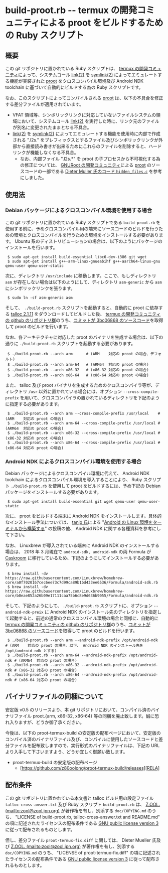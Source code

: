 # build-proot.rb -- termux の開発コミュニティによる proot をビルドするための Ruby スクリプト

## 概要

この git リポジトリに置かれている Ruby スクリプトは、 [termux の開発コミュニティ][TERM]によって、システムコール [link(2)][LINK] を [symlink(2)][SLNK] によってエミュレートする機能が実装された [proot][PROT] をクロスコンパイル環境及び Android NDK toolchain に基づいて自動的にビルドする為の Ruby スクリプトです。

なお、このスクリプトによってコンパイルされる [proot][PROT] は、以下の不具合を修正する差分ファイルが適用されています。

- VFAT 領域等、シンボリックリンクに対応していないファイルシステムの領域において、システムコール [link(2)][LINK] を実行した時に、リンク元のファイルが別名に変更されたままとなる不具合。
- [link(2)][LINK] を [symlink(2)][SLNK] によってエミュレートする機能を使用時に内部で作成される ".l2s." をプレフィックスとするファイル及びシンボリックリンクが外部から直接読み書きが出来るためにこれらのファイルを削除すると、ハードリンクが機能しなくなる不具合。  
    - なお、内部ファイル ".l2s.*" を proot の子プロセスから不可視化する為の修正については、 [GNURoot の開発コミュニティ][GROT]による [proot][PROT] のソースコードの一部である [Dieter Muller 氏のコード ```hidden_files.c```][SRC1] を参考にしました。

## 使用法

### Debian パッケージによるクロスコンパイル環境を使用する場合

この git リポジトリに置かれている Ruby スクリプトである ```build-proot.rb``` を使用する前に、予めクロスコンパイル用の端末にソースコードのビルドを行うための環境とクロスコンパイルを行うための環境をインストールする必要があります。 Ubuntu 系のディストリビューションの場合は、以下のようにパッケージのインストールを行います。

```
 $ sudo apt-get install build-essential libc6-dev-i386 git wget
 $ sudo apt-get install g++-arm-linux-gnueabihf g++-aarch64-linux-gnu qemu-user qemu-user-static
```

次に、ディレクトリ ```/usr/include``` に移動します。ここで、もしディレクトリ ```asm``` が存在しない場合は以下のようにして、ディレクトリ ```asm-generic``` から ```asm``` にシンボリックリンクを張ります。

```
 $ sudo ln -sf asm-generic asm
```

そして、　```./build-proot.rb``` スクリプトを起動すると、自動的に proot に依存する [talloc 2.1.11][TLOC] をダウンロードしてビルドした後、 [termux の開発コミュニティの github のリポジトリ群][TMRP]のうち、[コミットが 3bc06868 のソースコード][PSRC]を取得して proot のビルドを行います。

なお、各アーキテクチャに対応した proot のバイナリを生成する場合は、以下の通りに ```./build-proot.rb``` スクリプトを起動する必要があります。

```
 $ ./build-proot.rb --arch arm		# (ARM    対応の proot の場合、デフォルト)
 $ ./build-proot.rb --arch arm-64	# (ARM64  対応の proot の場合)
 $ ./build-proot.rb --arch x86-32	# (x86-32 対応の proot の場合)
 $ ./build-proot.rb --arch x86-64	# (x86-64 対応の proot の場合)
```

また、 talloc 及び proot バイナリを生成するためのクロスコンパイラ等が、ディレクトリ ```/usr``` 以外に置かれている場合には、オプション ```--cross-compile-prefix``` を用いて、クロスコンパイラの置かれているディレクトリを下記のように指定する必要があります。

```
 $ ./build-proot.rb --arch arm --cross-compile-prefix /usr/local	# (ARM    対応の proot の場合)
 $ ./build-proot.rb --arch arm-64 --cross-compile-prefix /usr/local	# (ARM64  対応の proot の場合)
 $ ./build-proot.rb --arch x86-32 --cross-compile-prefix /usr/local	# (x86-32 対応の proot の場合)
 $ ./build-proot.rb --arch x86-64 --cross-compile-prefix /usr/local	# (x86-64 対応の proot の場合)
```

### Android NDK によるクロスコンパイル環境を使用する場合

Debian パッケージによるクロスコンパイル環境に代えて、 Android NDK toolchain によるクロスコンパイル環境を導入することにより、 Ruby スクリプト ```./build-proot.rb``` を使用して proot をビルドするには、予め下記の Debian パッケージをインストールする必要があります。

```
 $ sudo apt-get install build-essential git wget qemu-user qemu-user-static
```

次に、 proot をビルドする端末に Android NDK をインストールします。具体的なインストール手法については、 [tanjo 氏][TANJ]による "[Android の Linux 環境をターミナルから構築する][QTNJ]" の投稿の他、 Android NDK に関する各種資料を参考にして下さい。

なお、 Linuxbrew が導入されている端末に Android NDK のインストールする場合は、 2018 年 3 月現在で ```android-sdk, android-ndk``` の両 Formula が [Caskroom][CASK] に移行しているため、下記のようにしてインストールする必要があります。

```
 $ brew install -dv https://raw.githubusercontent.com/Linuxbrew/homebrew-core/a0f7020167cec6ee73c7d99ca89b1bd433ee6536/Formula/android-sdk.rb
 $ brew install -dv https://raw.githubusercontent.com/Linuxbrew/homebrew-core/b0eae852a26b09e17111caa75b6c8e9d636b9055/Formula/android-ndk.rb
```

そして、下記のようにして、 ```./build-proot.rb``` スクリプトに、オプション ```--android-ndk-preix``` に Android NDK のインストール先のディレクトリを指定して起動すると、前述の通常のクロスコンパイル環境の場合と同様に、自動的に [termux の開発コミュニティの github のリポジトリ群][TMRP]のうち、[コミットが 3bc06868 のソースコード][PSRC]を取得して proot のビルドを行います。

```
 $ ./build-proot.rb --arch arm --android-ndk-prefix /opt/android-ndk	# (ARM    対応の proot の場合。以下、 Android NDK のインストール先を /opt/android-ndk とする)
 $ ./build-proot.rb --arch arm-64 --android-ndk-prefix /opt/android-ndk	# (ARM64  対応の proot の場合)
 $ ./build-proot.rb --arch x86-32 --android-ndk-prefix /opt/android-ndk	# (x86-32 対応の proot の場合)
 $ ./build-proot.rb --arch x86-64 --android-ndk-prefix /opt/android-ndk	# (x86-64 対応の proot の場合)
```

## バイナリファイルの同梱について
 
安定版 v0.5 のリリースより、本 git リポジトリにおいて、コンパイル済のバイナリファイル proot.{arm, x86-32, x86-64} 等の同梱を廃止致します。誠に恐れ入りますが、どうか御了承ください。

今後は、以下の proot-termux-build の安定版の配布ページにおいて、安定版のコンパイル済のバイナリファイル及び、コンパイルに使用したソースコードと差分ファイルを配布致しますので、実行形式のバイナリファイルは、下記の URL より入手して下さいますよう、どうか宜しく御願い致します。

- proot-termux-build の安定版の配布ページ
    - [https://github.com/z80oolong/proot-termux-build/releases][RELA]

## 配布条件

この git リポジトリに置かれている本文書と talloc ビルド用の設定ファイル ```talloc-cross-answer.txt``` 及び Ruby スクリプト ```build-proot.rb``` は、 [Z.OOL. (mailto:zool@zool.jpn.org)][ZOOL] が著作権を有し、別添する ```doc/COPYING.md``` のうち、 "LICENSE of build-proot.rb, talloc-cross-answer.txt and README.md" の項に記述されたライセンスの配布条件である [GNU public license version 3][GPL3] に従って配布されるものとします。

但し、差分ファイル ```proot-termux-fix.diff``` に関しては、 Dieter Mueller 氏及び [Z.OOL. (mailto:zool@zool.jpn.org)][ZOOL] が著作権を有し、別添する ```doc/COPYING.md``` のうち、 "LICENSE of proot-termux-fix.diff" の項に記述されたライセンスの配布条件である [GNU public license version 3][GPL3] に従って配布されるものとします。

<!-- 外部リンク一覧 -->

[TERM]:https://termux.com/
[LINK]:http://man7.org/linux/man-pages/man2/link.2.html
[SLNK]:http://man7.org/linux/man-pages/man2/symlink.2.html
[PROT]:https://github.com/termux/proot
[GROT]:https://github.com/corbinlc/gnuroot
[SRC1]:https://github.com/corbinlc/GNURootDebian/blob/master/GNURootDebianSource/src/main/build_rootfs/PRoot/src/extension/hidden_files/hidden_files.c
[TLOC]:https://download.samba.org/pub/talloc/talloc-2.1.11.tar.gz
[TMRP]:https://github.com/termux
[PSRC]:https://github.com/termux/proot/archive/proot-3bc06868508b858e9dc290e29815ecd690e9cb0c.zip
[TANJ]:https://qiita.com/tanjo
[QTNJ]:https://qiita.com/tanjo/items/0c6549c6700160d5595b
[CASK]:https://caskroom.github.io/
[RELA]:https://github.com/z80oolong/proot-termux-build/releases
[ZOOL]:http://zool.jpn.org/
[GPL3]:https://www.gnu.org/licenses/gpl.html
